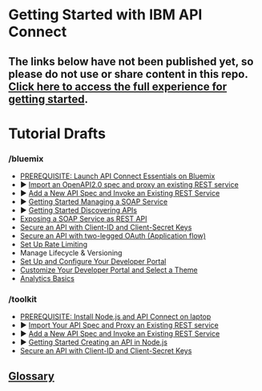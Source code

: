 # Getting Started with IBM API Connect

## The links below have **not** been published yet, so please do not use or share content in this repo. **[Click here to access the full experience for getting started](https://console-regional.ng.bluemix.net/docs/services/apiconnect/index.html#index)**. 

# Tutorial Drafts

### /bluemix
- [PREREQUISITE: Launch API Connect Essentials on Bluemix](bluemix/0-prereq/README.md)
- ▶ [Import an OpenAPI2.0 spec and proxy an existing REST service](bluemix/1a/README.md)
- ▶ [Add a New API Spec and Invoke an Existing REST Service](bluemix/1b/README.md)
- ▶ [Getting Started Managing a SOAP Service](/bluemix/manage-soap-api/README.md)
- ▶ [Getting Started Discovering APIs](bluemix/getting-started-discovering-apis)
- [Exposing a SOAP Service as REST API](/bluemix/exposing-a-soap-service-as-rest/README.md)
- [Secure an API with Client-ID and Client-Secret Keys](bluemix/2a/README.md)
- [Secure an API with two-legged OAuth (Application flow)](bluemix/2b/README.md)
- [Set Up Rate Limiting](/bluemix/setup-rate-limiting/README.md)
- Manage Lifecycle & Versioning
- [Set Up and Configure Your Developer Portal](/bluemix/setup-config-customize-dev-portal) 
- [Customize Your Developer Portal and Select a Theme](/bluemix/customize-dev-portal-select-theme)
- [Analytics Basics](/bluemix/analytics-basics/README.md)

### /toolkit
- [PREREQUISITE: Install Node.js and API Connect on laptop](/toolkit/0-Prereq/README.md)
- ▶ [Import Your API Spec and Proxy an Existing REST service](/toolkit/1a-import)
- ▶ [Add a New API Spec and Invoke an Existing REST Service](/toolkit/1b)
- ▶ [Getting Started Creating an API in Node.js](/toolkit/getting-started-creating-an-api-in-nodejs/README.md)
- [Secure an API with Client-ID and Client-Secret Keys](/toolkit/2a/README.md)

## [Glossary](https://console.ng.bluemix.net/docs/services/apiconnect/apiconnect_overview.html#apic_glossary)
